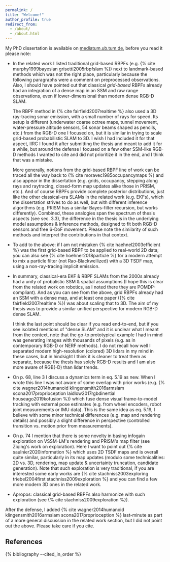 ```yaml
---
permalink: /
title: "Welcome!"
author_profile: true
redirect_from: 
  - /about/
  - /about.html
---
```


My PhD dissertation is available on [mediatum.ub.tum.de](https://mediatum.ub.tum.de/doc/1720613/1720613.pdf), before you read it please note:

- In the related work I listed traditional grid-based RBPFs (e.g. {% cite murphy1999bayesian grisetti2005rbpfslam %}) next to landmark-based methods which was not the right place, particularly because the following paragraphs were a comment on preprocessed observations.
Also, I should have pointed out that classical *grid-based* RBPFs already had an integration of a dense map in an SSM and raw range observations, even if lower-dimensional than modern dense RGB-D SLAM.

    The RBPF method in {% cite fairfield2007realtime %} also used a 3D ray-tracing sonar emission, with a small number of rays for speed.
    Its setup is different (underwater coarse octree maps, tunnel movement, water-pressure altitude sensors, 54 sonar beams shaped as pencils, etc.) from the RGB-D one I focused on, but it is similar in trying to scale grid-based probabilistic SLAM to 3D.
    I wish I had included it for that aspect, IIRC I found it after submitting the thesis and meant to add it for a while, but around the defense I focused on a few other SSM-like RGB-D methods I wanted to cite and did not prioritize it in the end, and I think that was a mistake.

    More generally, notions from the grid-based RBPF line of work can be traced all the way back to {% cite moravec1985occupancymaps %} and also appear in the dissertation (e.g. grids, occupancy, stepping along rays and raytracing, closed-form map updates alike those in PRISM, etc.).
    And of course RBPFs provide complete posterior distributions, just like the other classical-era SLAMs in the related work (e.g. EKFs), which the dissertation strives to do as well, but with different inference algorithms (e.g. PRISM has a similar Bayes-filter recursion, but works differently).
    Combined, these analogies span the spectrum of thesis aspects (see sec. 3.3), the difference in the thesis is in the underlying model assumptions & inference methods, designed to fit both RGB-D sensors and free 6-DoF movement.
    Please note the similarity of such methods and interpret the contributions in that context.

- To add to the above: if I am not mistaken {% cite haehnel2003efficient %} was the first grid-based RBPF to be applied to real-world 2D data; you can also see {% cite hoehner2018particle %} for a modern attempt to mix a particle filter (not Rao-Blackwellized) with a 3D TSDF map, using a non-ray-tracing implicit emission.

- In summary, classical-era EKF & RBPF SLAMs from the 2000s already had a unity of probalistic SSM & spatial assumptions (I hope this is clear from the related work on robotics, as I noted there they are POMDP-compliant).
And as you can see from the above, grid RBPFs already had an SSM with a dense map, and at least one paper ({% cite fairfield2007realtime %}) was about scaling that to 3D.
The aim of my thesis was to provide a similar unified perspective for modern RGB-D dense SLAM.

    I think the last point should be clear if you read end-to-end, but if you see isolated mentions of "dense SLAM" and it is unclear what I meant from the context, note that the go-to prototypical example I had in mind was generating images with thousands of pixels (e.g. as in contemporary RGB-D or NERF methods).
    I do not recall how well I separated modern high-resolution (colored) 3D lidars in my mind in these cases, but in hindsight I think it is cleaner to treat them as separate, because the thesis has solely RGB-D results and I am also more aware of RGB(-D) than lidar trends.

- On p. 68, line 3 I discuss a dynamics term in eq. 5.19 as new.
When I wrote this line I was not aware of some overlap with prior works (e.g. {% cite wagner2014humanoid klingensmith2016armslam scona2017proprioception laidlow2017rgbdinertial houseago2019kofusion %}) which fuse dense visual frame-to-model tracking with external pose estimates (e.g. from wheel encoders, robot joint measurements or IMU data).
This is the same idea as eq. 5.19, I believe with some minor technical differences (e.g. map and rendering details) and possibly a slight difference in perspective (controlled transition vs. motion prior from measurements).

- On p. 74 I mention that there is some novelty in basing infogain exploration on VSSM-LM's rendering and PRISM's map filter (see Ziqing's work on exploration).
Here I want to point out {% cite saulnier2020information %} which uses 2D TSDF maps and is overall quite similar, particularly in its map updates (modulo some technicalities: 2D vs. 3D, rendering, map update & uncertainty truncation, candidate generation).
Note that such exploration is very traditional, if you are interested some early works are {% cite stachniss2003exploring triebel2004first stachniss2009exploration %} and you can find a few more modern 3D ones in the related work.

- Apropos: classical grid-based RBPFs also harmonize with such exploration (see {% cite stachniss2009exploration %}).

After the defense, I added {% cite wagner2014humanoid klingensmith2016armslam scona2017proprioception %} last-minute as part of a more general discussion in the related work section, but I did not point out the above.
Please take care if you cite.

## References
{% bibliography --cited_in_order %}
